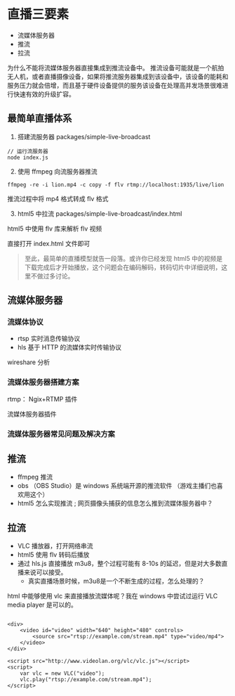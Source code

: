 # 直播三要素

- 流媒体服务器
- 推流
- 拉流

为什么不能将流媒体服务器直接集成到推流设备中。
推流设备可能就是一个航拍无人机，或者直播摄像设备，如果将推流服务器集成到该设备中，该设备的能耗和服务压力就会倍增，而且基于硬件设备提供的服务该设备在处理高并发场景很难进行快速有效的升级扩容。

## 最简单直播体系

1. 搭建流服务器 packages/simple-live-broadcast

```
// 运行流服务器
node index.js
```

2. 使用 ffmpeg 向流服务器推流

```
ffmpeg -re -i lion.mp4 -c copy -f flv rtmp://localhost:1935/live/lion
```

推流过程中将 mp4 格式转成 flv 格式

3. html5 中拉流 packages/simple-live-broadcast/index.html

html5 中使用 flv 库来解析 flv 视频

直接打开 index.html 文件即可

> 至此，最简单的直播模型就告一段落。或许你已经发现 html5 中的视频是下载完成后才开始播放，这个问题会在编码解码，转码切片中详细说明，这里不做过多讨论。

## 流媒体服务器

### 流媒体协议

- rtsp 实时消息传输协议
- hls 基于 HTTP 的流媒体实时传输协议

wireshare 分析

### 流媒体服务器搭建方案

rtmp： Ngix+RTMP 插件

流媒体服务器插件

### 流媒体服务器常见问题及解决方案

## 推流

- ffmpeg 推流
- obs （OBS Studio）是 windows 系统端开源的推流软件 （游戏主播们也喜欢用这个）
- html5 怎么实现推流 ; 网页摄像头捕获的信息怎么推到流媒体服务器中？

## 拉流

- VLC 播放器，打开网络串流
- html5 使用 flv 转码后播放
- 通过 hls.js 直接播放 m3u8，整个过程可能有 8-10s 的延迟，但是对大多数直播来说可以接受。
  - 真实直播场景时候，m3u8是一个不断生成的过程，怎么处理的？

html 中能够使用 vlc 来直接播放流媒体呢？我在 windows 中尝试过运行 VLC media player 是可以的。

```html5

<div>
    <video id="video" width="640" height="480" controls>
        <source src="rtsp://example.com/stream.mp4" type="video/mp4">
    </video>
</div>

<script src="http://www.videolan.org/vlc/vlc.js"></script>
<script>
    var vlc = new VLC("video");
    vlc.play("rtsp://example.com/stream.mp4");
</script>

```
